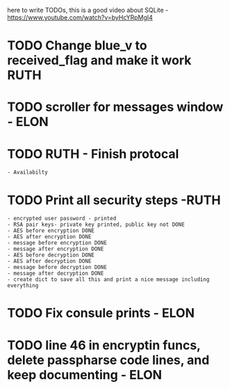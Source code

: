 here to write TODOs,
this is a good video about SQLite - https://www.youtube.com/watch?v=byHcYRpMgI4

# TODO Change blue_v to received_flag and make it work RUTH
# TODO scroller for messages window - ELON
# TODO RUTH - Finish protocal 
    - Availabilty
# TODO Print all security steps -RUTH
    - encrypted user password - printed
    - RSA pair keys- private key printed, public key not DONE
    - AES before encryption DONE
    - AES after encryption DONE
    - message before encryption DONE
    - message after encryption DONE
    - AES before decryption DONE
    - AES after decryption DONE
    - message before decryption DONE
    - message after decryption DONE
    - create dict to save all this and print a nice message including everything
# TODO Fix consule prints - ELON
# TODO line 46 in encryptin funcs, delete passpharse code lines, and keep documenting - ELON




